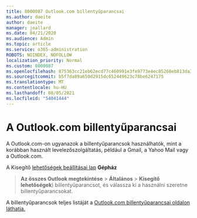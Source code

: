 ```yaml
---
title: 8000087 Outlook.com billentyűparancsai
ms.author: daeite
author: daeite
manager: joallard
ms.date: 04/21/2020
ms.audience: Admin
ms.topic: article
ms.service: o365-administration
ROBOTS: NOINDEX, NOFOLLOW
localization_priority: Normal
ms.custom: 8000087
ms.openlocfilehash: 875363cc21eb62ecd77c460991e3fe9773e4ec85268eb813da3dbd13bb6bb079
ms.sourcegitcommit: b5f7da89a650d2915dc652449623c78be6247175
ms.translationtype: MT
ms.contentlocale: hu-HU
ms.lasthandoff: 08/05/2021
ms.locfileid: "54041444"
---
```

# <a name="keyboard-shortcuts-in-outlookcom"></a>A Outlook.com billentyűparancsai

A Outlook.com-on ugyanazok a billentyűparancsok használhatók, mint a korábban használt levelezőszolgáltatás, például a Gmail, a Yahoo Mail vagy a Outlook.com.

A Kisegítő [lehetőségek beállításai lap](https://go.microsoft.com/fwlink/?linkid=2080840) **Gépház** 
 > **Az összes Outlook megtekintése**  >  **Általános**  >  **Kisegítő lehetőségek**) billentyűparancsot, és válassza ki a használni szeretne billentyűparancsokat.

A billentyűparancsok teljes listáját a [Outlook.com billentyűparancsai oldalon láthatja.](https://support.microsoft.com/topic/keyboard-shortcuts-for-outlook-3cdeb221-7ae5-4c1d-8c1d-9e63216c1efd)